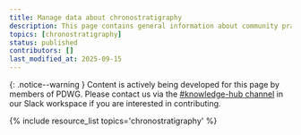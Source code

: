 ```yaml
---
title: Manage data about chronostratigraphy
description: This page contains general information about community practices for managing data about chronostratigraphy, and also aggregates links to additional resources with more specific information.
topics: [chronostratigraphy]
status: published
contributors: []
last_modified_at: 2025-09-15
---
```


{: .notice--warning }
Content is actively being developed for this page by members of PDWG. Please contact us via the [#knowledge-hub channel](https://paleo-data.slack.com/archives/C09L9TKC5MW) in our Slack workspace if you are interested in contributing. 

{% include resource_list topics='chronostratigraphy' %}

